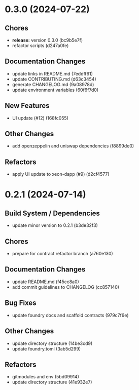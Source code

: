 # 0.3.0 (2024-07-22)

## Chores

- **release:** version 0.3.0 (bc9b5e7f)
- refactor scripts (d247a0fe)

## Documentation Changes

- update links in README.md (7eddff61)
- update CONTRIBUTING.md (d63c3454)
- generate CHANGELOG.md (9a08978d)
- update environment variables (60f6f7d0)

## New Features

- UI update (#12) (168fc055)

## Other Changes

- add openzeppelin and uniswap dependencies (f8899de0)

## Refactors

- apply UI update to xeon-dapp (#9) (d2cf4577)

# 0.2.1 (2024-07-14)

## Build System / Dependencies

- update minor version to 0.2.1 (b3de32f3)

## Chores

- prepare for contract refactor branch (a760e130)

## Documentation Changes

- update README.md (f45cc8a0)
- add commit guidelines to CHANGELOG (cc857140)

## Bug Fixes

- update foundry docs and scaffold contracts (979c7f6e)

## Other Changes

- update directory structure (14be3cd9)
- update foundry.toml (3ab5d299)

## Refactors

- gitmodules and env (5bd09914)
- update directory structure (41e932e7)
